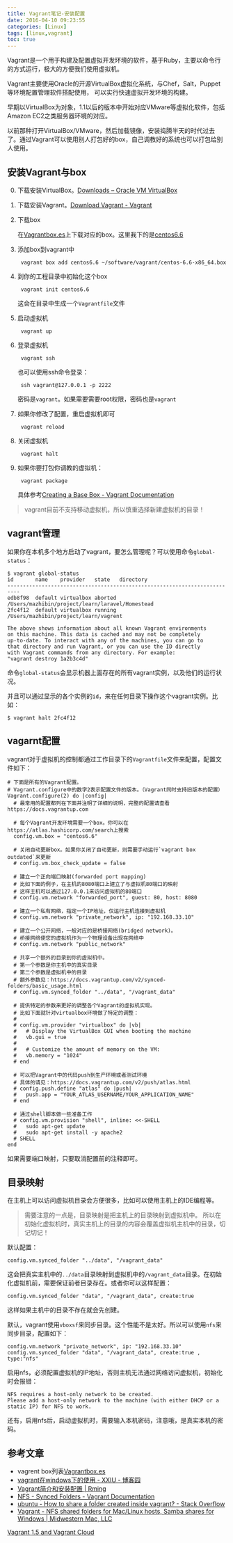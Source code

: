 ```yaml
---
title: Vagrant笔记-安装配置
date: 2016-04-10 09:23:55
categories: [Linux]
tags: [linux,vagrant]
toc: true
---
```


Vagrant是一个用于构建及配置虚拟开发环境的软件，基于Ruby，主要以命令行的方式运行，极大的方便我们使用虚拟机。

Vagrant主要使用Oracle的开源VirtualBox虚拟化系统，与Chef，Salt，Puppet等环境配置管理软件搭配使用， 可以实行快速虚拟开发环境的构建。

早期以VirtualBox为对象，1.1以后的版本中开始对应VMware等虚拟化软件，包括Amazon EC2之类服务器环境的对应。

以前那种打开VirtualBox/VMware，然后加载镜像，安装捣腾半天的时代过去了。通过Vagrant可以使用别人打包好的box，自己调教好的系统也可以打包给别人使用。

<!-- more -->

## 安装Vagrant与box

0. 下载安装VirtualBox。[Downloads – Oracle VM VirtualBox](https://www.virtualbox.org/wiki/Downloads)

1. 下载安装Vagrant。[Download Vagrant - Vagrant](https://www.vagrantup.com/downloads.html)

2. 下载box

    在[Vagrantbox.es](http://www.vagrantbox.es/)上下载对应的box。这里我下的是[centos6.6](https://github.com/tommy-muehle/puppet-vagrant-boxes/releases/download/1.0.0/centos-6.6-x86_64.box)

3. 添加box到vagrant中

        vagrant box add centos6.6 ~/software/vagrant/centos-6.6-x86_64.box

4. 到你的工程目录中初始化这个box

        vagrant init centos6.6

    这会在目录中生成一个`Vagrantfile`文件

5. 启动虚拟机

        vagrant up

6. 登录虚拟机

        vagrant ssh

    也可以使用ssh命令登录：

        ssh vagrant@127.0.0.1 -p 2222

    密码是`vagrant`。如果需要需要root权限，密码也是`vagrant`

7. 如果你修改了配置，重启虚拟机即可

        vagrant reload

8. 关闭虚拟机

        vagrant halt

9. 如果你要打包你调教的虚拟机：

        vagrant package

    具体参考[Creating a Base Box - Vagrant Documentation](http://docs.vagrantup.com/v2/boxes/base.html)

> vagrant目前不支持移动虚拟机，所以慎重选择新建虚拟机的目录！

## vagrant管理
如果你在本机多个地方启动了vagrant，要怎么管理呢？可以使用命令`global-status`：

```
$ vagrant global-status
id       name    provider   state   directory
--------------------------------------------------------------------------
edb8f98  default virtualbox aborted /Users/mazhibin/project/learn/laravel/Homestead
2fc4f12  default virtualbox running /Users/mazhibin/project/learn/vagrent

The above shows information about all known Vagrant environments
on this machine. This data is cached and may not be completely
up-to-date. To interact with any of the machines, you can go to
that directory and run Vagrant, or you can use the ID directly
with Vagrant commands from any directory. For example:
"vagrant destroy 1a2b3c4d"
```

命令`global-status`会显示机器上面存在的所有vagrant实例，以及他们的运行状况。

并且可以通过显示的各个实例的`id`，来在任何目录下操作这个vagrant实例。比如：

    $ vagrant halt 2fc4f12

## vagarnt配置

vagrant对于虚拟机的控制都通过工作目录下的`Vagrantfile`文件来配置，配置文件如下：

```
# 下面是所有的Vagrant配置。
# Vagrant.configure中的数字2表示配置文件的版本。（Vagrant同时支持旧版本的配置）
Vagrant.configure(2) do |config|
  # 最常用的配置都列在下面并注明了详细的说明，完整的配置请查看https://docs.vagrantup.com

  # 每个Vagrant开发环境需要一个box。你可以在https://atlas.hashicorp.com/search上搜索
  config.vm.box = "centos6.6"

  # 关闭自动更新box。如果你关闭了自动更新，则需要手动运行`vagrant box outdated`来更新
  # config.vm.box_check_update = false

  # 建立一个正向端口映射(forwarded port mapping)
  # 比如下面的例子，在主机的8080端口上建立了与虚拟机80端口的映射
  # 这样主机可以通过127.0.0.1来访问虚拟机的80端口
  # config.vm.network "forwarded_port", guest: 80, host: 8080

  # 建立一个私有网络，指定一个IP地址，仅运行主机连接到虚拟机
  # config.vm.network "private_network", ip: "192.168.33.10"

  # 建立一个公开网络，一般对应的是桥接网络(bridged network)。
  # 桥接网络使您的虚拟机作为一个物理设备出现在网络中
  # config.vm.network "public_network"

  # 共享一个额外的目录到你的虚拟机中。
  # 第一个参数是你主机中的真实目录
  # 第二个参数是虚拟机中的目录
  # 额外参数见：https://docs.vagrantup.com/v2/synced-folders/basic_usage.html
  # config.vm.synced_folder "../data", "/vagrant_data"

  # 提供特定的参数来更好的调整各个Vagrant的虚拟机实现。
  # 比如下面就针对virtualbox环境做了特定的调整：
  #
  # config.vm.provider "virtualbox" do |vb|
  #   # Display the VirtualBox GUI when booting the machine
  #   vb.gui = true
  #
  #   # Customize the amount of memory on the VM:
  #   vb.memory = "1024"
  # end

  # 可以把Vagrant中的代码push到生产环境或者测试环境
  # 具体的请见：https://docs.vagrantup.com/v2/push/atlas.html
  # config.push.define "atlas" do |push|
  #   push.app = "YOUR_ATLAS_USERNAME/YOUR_APPLICATION_NAME"
  # end

  # 通过shell脚本做一些准备工作
  # config.vm.provision "shell", inline: <<-SHELL
  #   sudo apt-get update
  #   sudo apt-get install -y apache2
  # SHELL
end
```

如果需要端口映射，只要取消配置前的注释即可。

## 目录映射

在主机上可以访问虚拟机目录会方便很多，比如可以使用主机上的IDE编程等。

> 需要注意的一点是，目录映射是把主机上的目录映射到虚拟机中。
> 所以在初始化虚拟机时，真实主机上的目录的内容会覆盖虚拟机主机中的目录，切记切记！

默认配置：

    config.vm.synced_folder "../data", "/vagrant_data"

这会把真实主机中的`../data`目录映射到虚拟机中的`/vagrant_data`目录。在初始化虚拟机前，需要保证前者目录存在。或者你可以这样配置：

    config.vm.synced_folder "data", "/vagrant_data", create:true

这样如果主机中的目录不存在就会先创建。

默认，vagrant使用`vboxsf`来同步目录。这个性能不是太好。所以可以使用`nfs`来同步目录，配置如下：

    config.vm.network "private_network", ip: "192.168.33.10"
    config.vm.synced_folder "data", "/vagrant_data", create:true , type:"nfs"

启用nfs，必须配置虚拟机的IP地址，否则主机无法通过网络访问虚拟机，初始化时会报错：

```
NFS requires a host-only network to be created.
Please add a host-only network to the machine (with either DHCP or a
static IP) for NFS to work.
```

还有，启用nfs后，启动虚拟机时，需要输入本机密码，注意哦，是真实本机的密码。

## 参考文章
- vagrent box列表[Vagrantbox.es](http://www.vagrantbox.es/)
- [vagrant在windows下的使用 - XXIU - 博客园](http://www.cnblogs.com/ac1985482/p/4029315.html)
- [Vagrant简介和安装配置 | Rming](http://rmingwang.com/vagrant-commands-and-config.html)
- [NFS - Synced Folders - Vagrant Documentation](http://docs.vagrantup.com/v2/synced-folders/nfs.html)
- [ubuntu - How to share a folder created inside vagrant? - Stack Overflow](http://stackoverflow.com/questions/19231895/how-to-share-a-folder-created-inside-vagrant)
- [Vagrant - NFS shared folders for Mac/Linux hosts, Samba shares for Windows | Midwestern Mac, LLC](http://www.midwesternmac.com/blogs/jeff-geerling/vagrant-nfs-shared-folders)



[Vagrant 1.5 and Vagrant Cloud](https://www.hashicorp.com/blog/vagrant-1-5-and-vagrant-cloud.html)